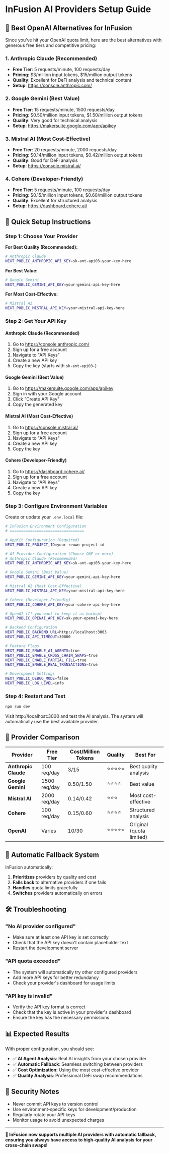 # InFusion AI Providers Setup Guide

## 🚀 **Best OpenAI Alternatives for InFusion**

Since you've hit your OpenAI quota limit, here are the best alternatives with generous free tiers and competitive pricing:

### **1. Anthropic Claude (Recommended)**
- **Free Tier**: 5 requests/minute, 100 requests/day
- **Pricing**: $3/million input tokens, $15/million output tokens
- **Quality**: Excellent for DeFi analysis and technical content
- **Setup**: https://console.anthropic.com/

### **2. Google Gemini (Best Value)**
- **Free Tier**: 15 requests/minute, 1500 requests/day
- **Pricing**: $0.50/million input tokens, $1.50/million output tokens
- **Quality**: Very good for technical analysis
- **Setup**: https://makersuite.google.com/app/apikey

### **3. Mistral AI (Most Cost-Effective)**
- **Free Tier**: 20 requests/minute, 2000 requests/day
- **Pricing**: $0.14/million input tokens, $0.42/million output tokens
- **Quality**: Good for DeFi analysis
- **Setup**: https://console.mistral.ai/

### **4. Cohere (Developer-Friendly)**
- **Free Tier**: 5 requests/minute, 100 requests/day
- **Pricing**: $0.15/million input tokens, $0.60/million output tokens
- **Quality**: Excellent for structured analysis
- **Setup**: https://dashboard.cohere.ai/

## 🔧 **Quick Setup Instructions**

### **Step 1: Choose Your Provider**

**For Best Quality (Recommended):**
```bash
# Anthropic Claude
NEXT_PUBLIC_ANTHROPIC_API_KEY=sk-ant-api03-your-key-here
```

**For Best Value:**
```bash
# Google Gemini
NEXT_PUBLIC_GEMINI_API_KEY=your-gemini-api-key-here
```

**For Most Cost-Effective:**
```bash
# Mistral AI
NEXT_PUBLIC_MISTRAL_API_KEY=your-mistral-api-key-here
```

### **Step 2: Get Your API Key**

#### **Anthropic Claude (Recommended)**
1. Go to https://console.anthropic.com/
2. Sign up for a free account
3. Navigate to "API Keys"
4. Create a new API key
5. Copy the key (starts with `sk-ant-api03-`)

#### **Google Gemini (Best Value)**
1. Go to https://makersuite.google.com/app/apikey
2. Sign in with your Google account
3. Click "Create API Key"
4. Copy the generated key

#### **Mistral AI (Most Cost-Effective)**
1. Go to https://console.mistral.ai/
2. Sign up for a free account
3. Navigate to "API Keys"
4. Create a new API key
5. Copy the key

#### **Cohere (Developer-Friendly)**
1. Go to https://dashboard.cohere.ai/
2. Sign up for a free account
3. Navigate to "API Keys"
4. Create a new API key
5. Copy the key

### **Step 3: Configure Environment Variables**

Create or update your `.env.local` file:

```bash
# InFusion Environment Configuration
# =================================

# AppKit Configuration (Required)
NEXT_PUBLIC_PROJECT_ID=your-reown-project-id

# AI Provider Configuration (Choose ONE or more)
# Anthropic Claude (Recommended)
NEXT_PUBLIC_ANTHROPIC_API_KEY=sk-ant-api03-your-key-here

# Google Gemini (Best Value)
NEXT_PUBLIC_GEMINI_API_KEY=your-gemini-api-key-here

# Mistral AI (Most Cost-Effective)
NEXT_PUBLIC_MISTRAL_API_KEY=your-mistral-api-key-here

# Cohere (Developer-Friendly)
NEXT_PUBLIC_COHERE_API_KEY=your-cohere-api-key-here

# OpenAI (If you want to keep it as backup)
NEXT_PUBLIC_OPENAI_API_KEY=sk-your-openai-key-here

# Backend Configuration
NEXT_PUBLIC_BACKEND_URL=http://localhost:3003
NEXT_PUBLIC_API_TIMEOUT=30000

# Feature Flags
NEXT_PUBLIC_ENABLE_AI_AGENTS=true
NEXT_PUBLIC_ENABLE_CROSS_CHAIN_SWAPS=true
NEXT_PUBLIC_ENABLE_PARTIAL_FILL=true
NEXT_PUBLIC_ENABLE_REAL_TRANSACTIONS=true

# Development Settings
NEXT_PUBLIC_DEBUG_MODE=false
NEXT_PUBLIC_LOG_LEVEL=info
```

### **Step 4: Restart and Test**

```bash
npm run dev
```

Visit http://localhost:3000 and test the AI analysis. The system will automatically use the best available provider.

## 🎯 **Provider Comparison**

| Provider | Free Tier | Cost/Million Tokens | Quality | Best For |
|----------|-----------|---------------------|---------|----------|
| **Anthropic Claude** | 100 req/day | $3/$15 | ⭐⭐⭐⭐⭐ | Best quality analysis |
| **Google Gemini** | 1500 req/day | $0.50/$1.50 | ⭐⭐⭐⭐ | Best value |
| **Mistral AI** | 2000 req/day | $0.14/$0.42 | ⭐⭐⭐ | Most cost-effective |
| **Cohere** | 100 req/day | $0.15/$0.60 | ⭐⭐⭐⭐ | Structured analysis |
| **OpenAI** | Varies | $10/$30 | ⭐⭐⭐⭐⭐ | Original (quota limited) |

## 🔄 **Automatic Fallback System**

InFusion automatically:
1. **Prioritizes** providers by quality and cost
2. **Falls back** to alternative providers if one fails
3. **Handles** quota limits gracefully
4. **Switches** providers automatically on errors

## 🛠 **Troubleshooting**

### **"No AI provider configured"**
- Make sure at least one API key is set correctly
- Check that the API key doesn't contain placeholder text
- Restart the development server

### **"API quota exceeded"**
- The system will automatically try other configured providers
- Add more API keys for better redundancy
- Check your provider's dashboard for usage limits

### **"API key is invalid"**
- Verify the API key format is correct
- Check that the key is active in your provider's dashboard
- Ensure the key has the necessary permissions

## 📊 **Expected Results**

With proper configuration, you should see:

- ✅ **AI Agent Analysis**: Real AI insights from your chosen provider
- ✅ **Automatic Fallback**: Seamless switching between providers
- ✅ **Cost Optimization**: Using the most cost-effective provider
- ✅ **Quality Analysis**: Professional DeFi swap recommendations

## 🔐 **Security Notes**

- Never commit API keys to version control
- Use environment-specific keys for development/production
- Regularly rotate your API keys
- Monitor usage to avoid unexpected charges

---

**🎉 InFusion now supports multiple AI providers with automatic fallback, ensuring you always have access to high-quality AI analysis for your cross-chain swaps!** 